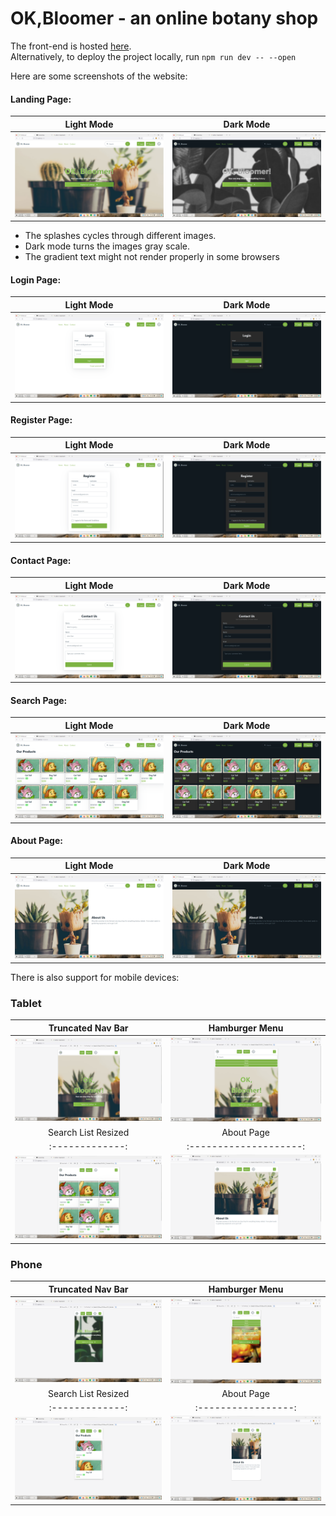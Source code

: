 # OK,Bloomer - an online botany shop

The front-end is hosted <a href="http://okbloomer.surge.sh/" target="_blank">here</a>.<br>
Alternatively, to deploy the project locally, run `npm run dev -- --open`

Here are some screenshots of the website:
#### Landing Page:
Light Mode             |  Dark Mode
:-------------------------:|:-------------------------:
![](imgs/landing-l.png)  |  ![](imgs/landing-d.png)

<ul>
<li>The splashes cycles through different images.</li>
<li>Dark mode turns the images gray scale.</li>
<li>The gradient text might not render properly in some browsers</li>
</ul>

#### Login Page:
Light Mode             |  Dark Mode
:-------------------------:|:-------------------------:
![](imgs/login-l.png)  |  ![](imgs/login-d.png)

#### Register Page:
Light Mode             |  Dark Mode
:-------------------------:|:-------------------------:
![](imgs/register-l.png)  |  ![](imgs/register-d.png)

#### Contact Page:
Light Mode             |  Dark Mode
:-------------------------:|:-------------------------:
![](imgs/contact-l.png)  |  ![](imgs/contact-d.png)

#### Search Page:
Light Mode             |  Dark Mode
:-------------------------:|:-------------------------:
![](imgs/search-l.png)  |  ![](imgs/search-d.png)

#### About Page:
Light Mode             |  Dark Mode
:-------------------------:|:-------------------------:
![](imgs/about-l.png)  |  ![](imgs/about-d.png)

There is also support for mobile devices:
### Tablet
Truncated Nav Bar             |  Hamburger Menu | 
:-------------------------:|:-------------------------: | 
![](imgs/ipad-splash.png)  |  ![](imgs/ipad-hamburg.png) | 
Search List Resized  | About Page |
:-------------: | :--------------------: |
![](imgs/ipad-search.png) | ![](imgs/ipad-about.png) |

### Phone
Truncated Nav Bar             |  Hamburger Menu | 
:-------------------------:|:-------------------------: | 
![](imgs/se-splash.png)  |  ![](imgs/se-hamburg.png) | 
Search List Resized   | About Page |
:-------------: | :-----------------: |
![](imgs/se-search.png) | ![](imgs/se-about.png) | 